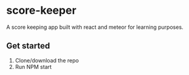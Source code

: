 # score-keeper
A score keeping app built with react and meteor for learning purposes.

## Get started
1. Clone/download the repo
2. Run NPM start
